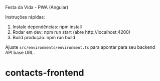 Festa da Vida - PWA (Angular)


Instruções rápidas:
1. Instale dependências: npm install
2. Rodar em dev: npm run start (abre http://localhost:4200)
3. Build produção: npm run build

Ajuste `src/environments/environment.ts` para apontar para seu backend API base URL.
# contacts-frontend
